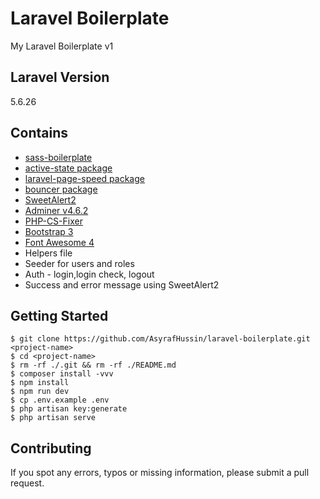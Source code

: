 # Laravel Boilerplate
My Laravel Boilerplate v1

## Laravel Version
5.6.26

## Contains
* [sass-boilerplate](https://github.com/AsyrafHussin/sass-boilerplate)
* [active-state package](https://github.com/pyaesone17/active-state)
* [laravel-page-speed package](https://github.com/renatomarinho/laravel-page-speed)
* [bouncer package](https://github.com/JosephSilber/bouncer)
* [SweetAlert2](https://sweetalert2.github.io)
* [Adminer v4.6.2](https://www.adminer.org)
* [PHP-CS-Fixer](https://github.com/FriendsOfPHP/PHP-CS-Fixer)
* [Bootstrap 3](https://getbootstrap.com/docs/3.3)
* [Font Awesome 4](https://fontawesome.com/v4.7.0/)
* Helpers file
* Seeder for users and roles
* Auth - login,login check, logout
* Success and error message using SweetAlert2

## Getting Started
```
$ git clone https://github.com/AsyrafHussin/laravel-boilerplate.git <project-name>
$ cd <project-name>
$ rm -rf ./.git && rm -rf ./README.md
$ composer install -vvv
$ npm install
$ npm run dev
$ cp .env.example .env
$ php artisan key:generate
$ php artisan serve
```

## Contributing
If you spot any errors, typos or missing information, please submit a pull request.
